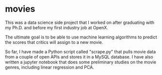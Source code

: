 # movies

This was a data science side project that I worked on after graduating with my Ph.D. and before my first industry job at OpenX.

The ultimate goal is to be able to use machine learning algorithms to predict the scores that critics will assign to a new movie.

So far, I have made a Python script called "scrape.py" that pulls movie data from a couple of open APIs and stores it in a MySQL database. I have also written a jupyter notebook that does some preliminary studies on the movie genres, including linear regression and PCA.
